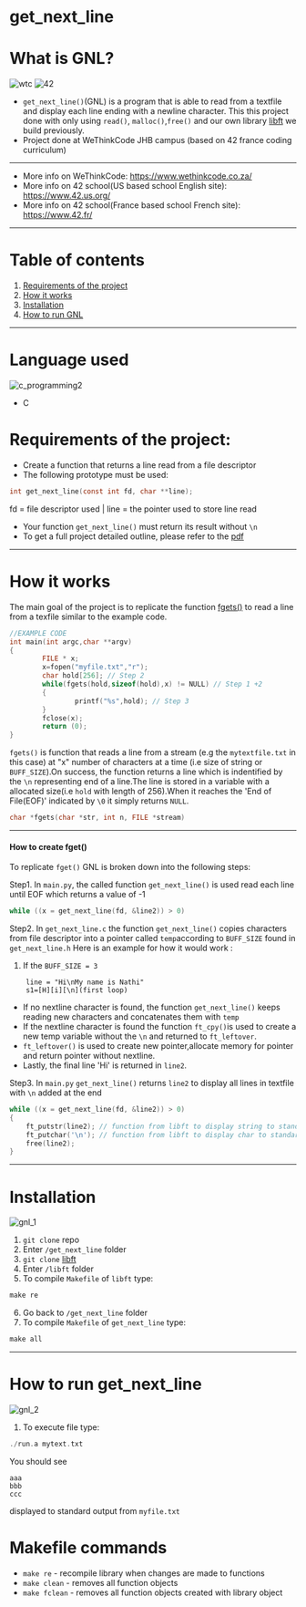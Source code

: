 # get_next_line
# What is GNL?


![wtc](https://user-images.githubusercontent.com/50704452/101298456-b6ba8a80-3836-11eb-8d68-e8e74b8897f5.gif) ![42](https://user-images.githubusercontent.com/50704452/101329754-77159200-387a-11eb-8c1a-c929b9050800.png)
- `get_next_line()`(GNL) is a program that is able to read from a textfile and display each line ending with a newline character. This this project done with only using `read()`, `malloc()`,`free()` and our own library [libft](https://github.com/Nkosinathi-Bonga-James-Mncube/libft) we build previously.
- Project done at WeThinkCode JHB campus (based on 42 france coding curriculum)
***
- More info on WeThinkCode: https://www.wethinkcode.co.za/
- More info on 42 school(US based school English site): https://www.42.us.org/
- More info on 42 school(France based school French site): https://www.42.fr/
***
# Table of contents
<!-- TOC -->
  1. [Requirements of the project](#requirements-of-the-project)
  2. [How it works](#how-it-works)
  3. [Installation](#installation)
  4. [How to run GNL](#how-to-run-get_next_line)
  
 <!-- /TOC -->
 ***
# Language used
![c_programming2](https://user-images.githubusercontent.com/50704452/101298658-bff82700-3837-11eb-82ea-529432360815.jpg)
- C

 
 # Requirements of the project:
 - Create a function that returns a line read from a file descriptor
 - The following prototype must be used:
 ```C
 int get_next_line(const int fd, char **line);
 ```
 fd = file descriptor used | line = the pointer used to store line read
 - Your function `get_next_line()` must return its result without `\n`
 - To get a full project detailed outline, please refer to the [pdf](https://drive.google.com/file/d/14zgjjrF6lV5T90iCVkL3s2zNRqKDXAoM/view?usp=sharing)
 ***
 # How it works
 The main goal of the project is to replicate the function [fgets()](https://www.tutorialspoint.com/c_standard_library/c_function_fgets.htm) to read a line from a texfile similar to the  example code. 
```C
//EXAMPLE CODE
int main(int argc,char **argv)
{
        FILE * x;
        x=fopen("myfile.txt","r");
        char hold[256]; // Step 2
        while(fgets(hold,sizeof(hold),x) != NULL) // Step 1 +2
        {
                printf("%s",hold); // Step 3
        }
        fclose(x);
        return (0);
}
```


 `fgets()` is function that reads a line from a stream (e.g the `mytextfile.txt` in this case) at "x" number of characters at a time (i.e size of string or `BUFF_SIZE`).On success, the function returns a line which is indentified by the `\n` representing end of a line.The line is stored in a variable with a allocated size(i.e `hold` with length of 256).When it reaches the 'End of File(EOF)' indicated by `\0` it simply returns `NULL`.
 ```C
 char *fgets(char *str, int n, FILE *stream)
 ```
***
 #### How to create fget()
To replicate `fget()` GNL is broken down into the following steps: 

Step1. In `main.py`, the called function `get_next_line()` is used read each line until EOF which returns a value of -1
  ```C
  while ((x = get_next_line(fd, &line2)) > 0)
  ```
Step2. In `get_next_line.c` the function `get_next_line()` copies characters from file descriptor into a pointer called `temp`according to `BUFF_SIZE` found in `get_next_line.h`
Here is an example for how it would work :

1. If the `BUFF_SIZE = 3`

```
    line = "Hi\nMy name is Nathi"
    s1=[H][i][\n](first loop)
```
   - If no nextline character is found, the function `get_next_line()` keeps reading new characters and concatenates them with `temp`
   - If the nextline character is found the function `ft_cpy()`is used to create a new temp variable without the `\n` and returned to `ft_leftover`.   
   - `ft_leftover()` is used to create new pointer,allocate memory for pointer and return pointer without nextline.
   - Lastly, the final line 'Hi' is returned in `line2`.

Step3. In `main.py` `get_next_line()` returns `line2` to display all lines in textfile with `\n` added at the end
```C
while ((x = get_next_line(fd, &line2)) > 0)
{
	ft_putstr(line2); // function from libft to display string to standard output
	ft_putchar('\n'); // function from libft to display char to standard output
	free(line2);
}
```
***
# Installation
![gnl_1](https://user-images.githubusercontent.com/50704452/102021685-24f8d300-3d8a-11eb-91d5-93d0cc1fd42e.gif)
 1. `git clone` repo
 2. Enter `/get_next_line` folder
 3. `git clone` [libft](https://github.com/Nkosinathi-Bonga-James-Mncube/libft)
 4. Enter `/libft` folder
 5. To compile `Makefile` of `libft` type:
 ```C
 make re
 ```
 6. Go back to  `/get_next_line` folder
 7. To compile `Makefile` of `get_next_line` type:
 ```C
 make all
 ```
 ***
 # How to run get_next_line
 ![gnl_2](https://user-images.githubusercontent.com/50704452/102021697-3b069380-3d8a-11eb-99cc-d6cb9265c98d.gif)
 1. To execute file type:
 ```C
 ./run.a mytext.txt
 ```
 You should see 
 ```
 aaa
 bbb
 ccc
 ```
 displayed to standard output from `myfile.txt`
 
# Makefile commands
 - `make re` - recompile library when changes are made to functions
 - `make clean` - removes all function objects
 - `make fclean` - removes all function objects created with library object
 
